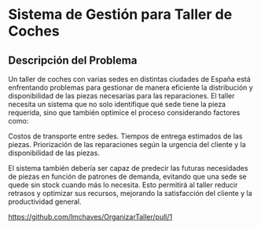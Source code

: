 # Sistema de Gestión para Taller de Coches

## Descripción del Problema
Un taller de coches con varias sedes en distintas ciudades de España está enfrentando problemas para gestionar de manera eficiente la distribución y disponibilidad de las piezas necesarias para las reparaciones. El taller necesita un sistema que no solo identifique qué sede tiene la pieza requerida, sino que también optimice el proceso considerando factores como:

Costos de transporte entre sedes.
Tiempos de entrega estimados de las piezas.
Priorización de las reparaciones según la urgencia del cliente y la disponibilidad de las piezas.

El sistema también debería ser capaz de predecir las futuras necesidades de piezas en función de patrones de demanda, evitando que una sede se quede sin stock cuando más lo necesita. Esto permitirá al taller reducir retrasos y optimizar sus recursos, mejorando la satisfacción del cliente y la productividad general.


https://github.com/lmchaves/OrganizarTaller/pull/1
